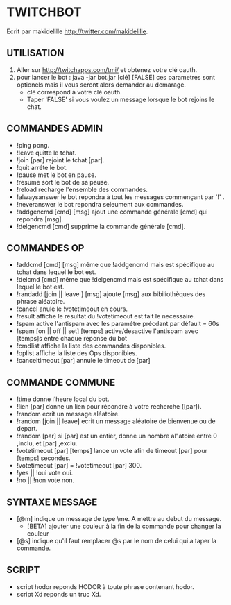 # TWITCHBOT

Ecrit par makidelille http://twitter.com/makidelille.



## UTILISATION

1. Aller sur http://twitchapps.com/tmi/ et obtenez votre clé oauth.
2. pour lancer le bot : java -jar bot.jar [clé] [FALSE] ces parametres sont optionels mais il vous seront alors demander au demarage.
    * clé correspond à votre clé oauth.
    * Taper 'FALSE' si vous voulez un message lorsque le bot rejoins le chat.

## COMMANDES ADMIN

* !ping pong.
* !leave quitte le tchat.
* !join [par] rejoint le tchat [par].
* !quit arréte le bot.
* !pause met le bot en pause.
* !resume sort le bot de sa pause.
* !reload recharge l'ensemble des commandes.
* !alwaysanswer le bot repondra à tout les messages commençant par '!' .
* !neveranswer le bot repondra seleument aux commandes.
* !addgencmd [cmd] [msg] ajout une commande générale [cmd] qui repondra [msg].
* !delgencmd [cmd] supprime la commande générale [cmd].

## COMMANDES OP

* !addcmd [cmd] [msg] même que !addgencmd mais est spécifique au tchat dans lequel le bot est.
* !delcmd [cmd] même que !delgencmd mais est spécifique au tchat dans lequel le bot est.
* !randadd [join || leave ] [msg] ajoute [msg] aux bibiliothèques des phrase aléatoire.
* !cancel anule le !votetimeout en cours.
* !result affiche le resultat du !votetimeout est fait le necessaire.
* !spam active l'antispam avec les paramétre précdant par défault = 60s
* !spam [on || off || set] [temps] active/desactive l'antispam avec [temps]s entre chaque reponse du bot
* !cmdlist affiche la liste des commandes disponibles.
* !oplist affiche la liste des Ops disponibles.
* !canceltimeout [par] annule le timeout de [par]


## COMMANDE COMMUNE

* !time donne l'heure local du bot.
* !lien [par] donne un lien pour répondre à votre recherche ([par]).
* !random ecrit un message aléatoire.
* !random [join || leave] ecrit un message aléatoire de bienvenue ou de depart.
* !random [par] si [par] est un entier, donne un nombre al"atoire entre 0 ,inclu, et [par] ,exclu.
* !votetimeout [par] [temps] lance un vote afin de timeout [par] pour [temps] secondes.
* !votetimeout [par] = !votetimeout [par] 300.
* !yes || !oui vote oui.
* !no || !non vote non.


## SYNTAXE MESSAGE

* [@m] indique un message de type \me. A mettre au debut du message.  
   * [BETA] ajouter une couleur à la fin de la commande pour changer la couleur
* [@s] indique qu'il faut remplacer @s par le nom de celui qui a taper la commande.

## SCRIPT

* script hodor reponds HODOR à toute phrase contenant hodor.
* script Xd reponds un truc Xd.
